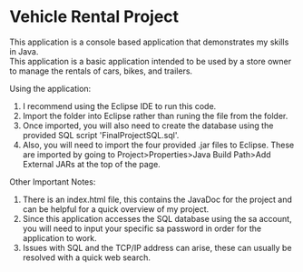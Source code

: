 # Vehicle Rental Project
This application is a console based application that demonstrates my skills in Java.  
This application is a basic application intended to be used by a store owner to manage the rentals of cars, bikes, and trailers. 

Using the application: 
1. I recommend using the Eclipse IDE to run this code.
2. Import the folder into Eclipse rather than runing the file from the folder.
4. Once imported, you will also need to create the database using the provided SQL script 'FinalProjectSQL.sql'.
5. Also, you will need to import the four provided .jar files to Eclipse. These are imported by going to Project>Properties>Java Build Path>Add External JARs at the top of the page. 

Other Important Notes:
1. There is an index.html file, this contains the JavaDoc for the project and can be helpful for a quick overview of my project. 
2. Since this application accesses the SQL database using the sa account, you will need to input your specific sa password in order for the application to work.
3. Issues with SQL and the TCP/IP address can arise, these can usually be resolved with a quick web search.
